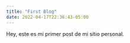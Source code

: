 ```yaml
---
title: "First Blog"
date: 2022-04-17T22:36:43-05:00
---
```


Hey, este es mi primer post de mi sitio personal.

